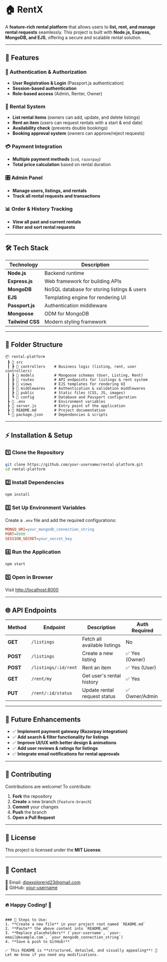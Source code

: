 # 🏠 RentX 

A **feature-rich rental platform** that allows users to **list, rent, and manage rental requests** seamlessly. This project is built with **Node.js, Express, MongoDB, and EJS**, offering a secure and scalable rental solution.  

---

## 🚀 Features  

### 🔑 Authentication & Authorization  
- **User Registration & Login** (Passport.js authentication)  
- **Session-based authentication**  
- **Role-based access** (Admin, Renter, Owner)  

### 📜 Rental System  
- **List rental items** (owners can add, update, and delete listings)  
- **Rent an item** (users can request rentals with a start & end date)  
- **Availability check** (prevents double bookings)  
- **Booking approval system** (owners can approve/reject requests)  

### 💳 Payment Integration  
- **Multiple payment methods** (`cod`, `razorpay`)  
- **Total price calculation** based on rental duration  

### 🎛️ Admin Panel  
- **Manage users, listings, and rentals**  
- **Track all rental requests and transactions**  

### 📊 Order & History Tracking  
- **View all past and current rentals**  
- **Filter and sort rental requests**  

---

## 🛠️ Tech Stack  

| Technology  | Description  |
|-------------|--------------|
| **Node.js** | Backend runtime  |
| **Express.js** | Web framework for building APIs  |
| **MongoDB** | NoSQL database for storing listings & users  |
| **EJS** | Templating engine for rendering UI  |
| **Passport.js** | Authentication middleware  |
| **Mongoose** | ODM for MongoDB  |
| **Tailwind CSS** | Modern styling framework  |

---

## 📂 Folder Structure  

```
📦 rental-platform
 ┣ 📂 src
 ┃ ┣ 📂 controllers    # Business logic (listing, rent, user controllers)
 ┃ ┣ 📂 models         # Mongoose schemas (User, Listing, Rent)
 ┃ ┣ 📂 routes         # API endpoints for listings & rent system
 ┃ ┣ 📂 views          # EJS templates for rendering UI
 ┃ ┣ 📂 middlewares    # Authentication & validation middlewares
 ┃ ┣ 📂 public         # Static files (CSS, JS, images)
 ┃ ┗ 📂 config         # Database and Passport configuration
 ┣ 📜 .env             # Environment variables
 ┣ 📜 server.js        # Entry point of the application
 ┣ 📜 README.md        # Project documentation
 ┗ 📜 package.json     # Dependencies & scripts
```

---

## ⚡ Installation & Setup  

### 1️⃣ Clone the Repository  
```bash
git clone https://github.com/your-username/rental-platform.git
cd rental-platform
```

### 2️⃣ Install Dependencies  
```bash
npm install
```

### 3️⃣ Set Up Environment Variables  
Create a `.env` file and add the required configurations:  
```ini
MONGO_URI=your_mongodb_connection_string
PORT=8000
SESSION_SECRET=your_secret_key
```

### 4️⃣ Run the Application  
```bash
npm start
```

### 5️⃣ Open in Browser  
Visit [http://localhost:8000](http://localhost:8000)  

---

## 🌐 API Endpoints  

| Method | Endpoint | Description | Auth Required |
|--------|---------|------------|--------------|
| **GET** | `/listings` | Fetch all available listings | No |
| **POST** | `/listings` | Create a new listing | ✅ Yes (Owner) |
| **POST** | `/listings/:id/rent` | Rent an item | ✅ Yes (User) |
| **GET** | `/rent/my` | Get user's rental history | ✅ Yes |
| **PUT** | `/rent/:id/status` | Update rental request status | ✅ Owner/Admin |

---

## 🚀 Future Enhancements  

- ✅ **Implement payment gateway (Razorpay integration)**  
- ✅ **Add search & filter functionality for listings**  
- ✅ **Improve UI/UX with better design & animations**  
- ✅ **Add user reviews & ratings for listings**  
- ✅ **Integrate email notifications for rental approvals**  

---

## 🤝 Contributing  

Contributions are welcome! To contribute:  
1. **Fork** the repository  
2. **Create** a new branch (`feature-branch`)  
3. **Commit** your changes  
4. **Push** the branch  
5. **Open a Pull Request**  

---

## 📜 License  

This project is licensed under the **MIT License**.  

---

## 📩 Contact  

📧 Email: [dipexplorerid23@gmail.com](mailto:dipexplorerid23@gmail.com)  
🔗 GitHub: [your-username](https://github.com/dipexplorer)  

---

### 🔥 Happy Coding! 🚀  
```

### 📌 Steps to Use:
1. **Create a new file** in your project root named `README.md`
2. **Paste** the above content into `README.md`
3. **Replace placeholders** (`your-username`, `your-email@example.com`, `your_mongodb_connection_string`)
4. **Save & push to GitHub!**  

✅ This README is **structured, detailed, and visually appealing**! 🚀 Let me know if you need any modifications.
